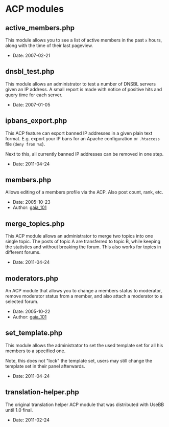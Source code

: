 ACP modules
===========

active_members.php
------------------

This module allows you to see a list of active members in the past `x` hours, along with the time of their last pageview.

* Date: 2007-02-21

dnsbl_test.php
--------------

This module allows an administrator to test a number of DNSBL servers given an IP address. A small report is made with notice of positive hits and query time for each server.

* Date: 2007-01-05

ipbans_export.php
-----------------

This ACP feature can export banned IP addresses in a given plain text format. E.g. export your IP bans for an Apache configuration or `.htaccess` file (`deny from %s`).

Next to this, all currently banned IP addresses can be removed in one step.

* Date: 2011-04-24

members.php
-----------

Allows editing of a members profile via the ACP. Also post count, rank, etc.

* Date: 2005-10-23
* Author: [gaia_101](http://sourceforge.net/users/gaia_101/)

merge_topics.php
----------------

This ACP module allows an administrator to merge two topics into one single topic. The posts of topic A are transferred to topic B, while keeping the statistics and without breaking the forum. This also works for topics in different forums.

* Date: 2011-04-24

moderators.php
--------------

An ACP module that allows you to change a members status to moderator, remove moderator status from a member, and also attach a moderator to a selected forum.

* Date: 2005-10-22
* Author: [gaia_101](http://sourceforge.net/users/gaia_101/)

set_template.php
----------------

This module allows the administrator to set the used template set for all his members to a specified one.

Note, this does not "lock" the template set, users may still change the template set in their panel afterwards.

* Date: 2011-04-24

translation-helper.php
----------------------

The original translation helper ACP module that was distributed with UseBB until 1.0 final.

* Date: 2011-02-24

